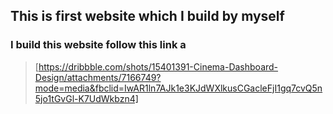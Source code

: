 ## This is first website which I build by myself
### I build this website follow this link a
 > [https://dribbble.com/shots/15401391-Cinema-Dashboard-Design/attachments/7166749?mode=media&fbclid=IwAR1ln7AJk1e3KJdWXlkusCGacleFjI1gq7cvQ5n5jo1tGvGl-K7UdWkbzn4]